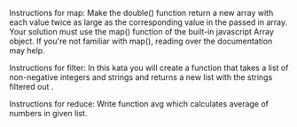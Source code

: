 Instructions for map:
Make the double() function return a new array with each value twice as large as the corresponding value in the passed in array. Your solution must use the map() function of the built-in javascript Array object. If you're not familiar with map(), reading over the documentation may help.


Instructions for filter:
In this kata you will create a function that takes a list of non-negative integers and strings and returns a new list with the strings filtered out
.

Instructions for reduce:
Write function avg which calculates average of numbers in given list.
